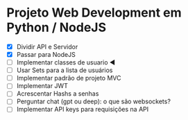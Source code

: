 # Projeto Web Development em Python / NodeJS

- [x] Dividir API e Servidor
- [x] Passar para NodeJS
- [ ] Implementar classes de usuario ◀
- [ ] Usar Sets para a lista de usuários
- [ ] Implementar padrão de projeto MVC
- [ ] Implementar JWT
- [ ] Acrescentar Hashs a senhas
- [ ] Perguntar chat (gpt ou deep): o que são websockets?
- [ ] Implementar API keys para requisições na API
